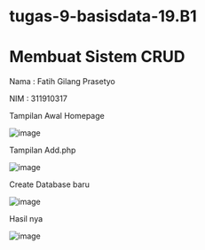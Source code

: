 # tugas-9-basisdata-19.B1
# Membuat Sistem CRUD

Nama  : Fatih Gilang Prasetyo <p>
NIM   : 311910317 <p>

Tampilan Awal Homepage <p>
  
![image](https://user-images.githubusercontent.com/81542329/124384813-df4d1a80-dc87-11eb-83fa-c83b0e542957.png) <p>
  
 


Tampilan Add.php <p>

![image](https://user-images.githubusercontent.com/81542329/124384742-8e3d2680-dc87-11eb-8a65-9d3153d5fcdf.png) <p>
  
  
  
  
Create Database baru <p>
  
![image](https://user-images.githubusercontent.com/81542329/124384970-977ac300-dc88-11eb-9c1a-3698b5f361eb.png) <p>
  
 Hasil nya <p>
   
 
   
   
 ![image](https://user-images.githubusercontent.com/81542329/124385026-d872d780-dc88-11eb-876d-bbac62505f13.png) <p>



